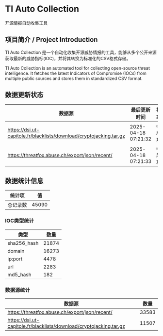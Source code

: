 # TI Auto Collection

 开源情报自动收集工具

## 项目简介 / Project Introduction

TI Auto Collection 是一个自动化收集开源威胁情报的工具，能够从多个公开来源获取最新的威胁指标(IOC)，并将其转换为标准化的CSV格式存储。

TI Auto Collection is an automated tool for collecting open-source threat intelligence. It fetches the latest Indicators of Compromise (IOCs) from multiple public sources and stores them in standardized CSV format.

## 数据更新状态

| 数据源 | 最后更新时间 | 状态 |
|--------|------------|------|
| https://dsi.ut-capitole.fr/blacklists/download/cryptojacking.tar.gz | 2025-04-18 07:21:32 | ✅ 成功 |
| https://threatfox.abuse.ch/export/json/recent/ | 2025-04-18 07:21:33 | ✅ 成功 |























## 数据统计信息

| 统计项 | 值 |
|--------|----|
| 总记录数 | 45090 |

### IOC类型统计

| 类型 | 数量 |
|------|------|
| sha256_hash | 21874 |
| domain | 16273 |
| ip:port | 4478 |
| url | 2283 |
| md5_hash | 182 |

### 数据源统计

| 数据源 | 数量 |
|--------|------|
| https://threatfox.abuse.ch/export/json/recent/ | 33583 |
| https://dsi.ut-capitole.fr/blacklists/download/cryptojacking.tar.gz | 11507 |
